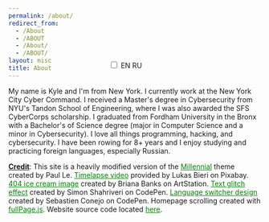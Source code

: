 ```yaml
---
permalink: /about/
redirect_from:
  - /About
  - /ABOUT
  - /About/
  - /ABOUT/
layout: misc
title: About
---
```


<style>
@media screen and (min-width: 1001px) {
	.language-switcher {	
		float: right;
		margin-right: -200px; 
		margin-top: -50px;
	}
}

@media screen and (max-width: 1000px) {
	.language-switcher {	
		position: absolute;
		margin-left: 200px;
		transform: translateY(-53px);
	}
}

@media screen and (min-width: 2000px), screen and (min-height: 1200px) {
	article {
		font-size: 1vw;
	}
}
</style>

<script>
function toggleLanguage() {
	var header = document.getElementsByTagName('h1')[0];
  	var intro = document.getElementsByTagName('p')[1];
  	var credits =  document.getElementsByTagName('p')[2];
  
  	// RU
	if (document.getElementById('checkbox').checked) {
  		header.textContent = "Обо Мне";
 		intro.textContent = "Меня зовут Кайл и я из Нью-Йорка. В настоящее время я работаю в Киберкомандовании Нью-Йорка. Я получил степень магистра кибербезопасности в инженерной школе Тандон при Нью-Йоркском университете, где я был получателем стипендии SFS CyberCorp. Я окончил Университет Фордхэма в Бронксе со степенью бакалавра наук в области компьютерных наук со специализацией в области кибербезопасности. Я занимаюсь академической греблей более 8 лет и мне нравится изучать и практиковать иностранные языки, особенно русский.";
		credits.innerHTML = "<b><ins>Титры</b></ins>: Этот сайт представляет собой сильно модифицированную версию темы <a target='_blank' rel='noopener noreferrer' href='https://github.com/LeNPaul/Millennial' style='color: green;'>Millennial</a>, созданную Paul Le. <a target='_blank' rel='noopener noreferrer' href='https://pixabay.com/videos/dubrovnik-sunset-sea-city-12866/' style='color: green;'>Видео с интервальной съемкой</a> предоставлено Lukas Bieri на Pixabay. <a target='_blank' rel='noopener noreferrer' href='https://www.artstation.com/artwork/VdQylR' style='color: green;'>404 изображение мороженого</a> созданное Briana Banks на ArtStation. <a target='_blank' rel='noopener noreferrer' href='https://codepen.io/hi-im-si/pen/oXyqjG' style='color: green;'>Эффект текстового глюка</a> созданный Simon Shahriveri на CodePen. <a target='_blank' rel='noopener noreferrer' href='https://codepen.io/sebconejo/pen/oaraoR' style='color: green;'>Дизайн переключателя языка</a> созданный Sebastien Conejo на CodePen. Прокрутка домашней страницы, созданная с помощью <a target='_blank' rel='noopener noreferrer' href='https://alvarotrigo.com/fullPage/' style='color: green;'>fullPage.js</a>. Исходный код сайта находится <a target='_blank' rel='noopener noreferrer' href='https://github.com/kyletimmermans/kyletimmermans.github.io' style='color: green'>здесь</a>.";
  	} else {  // EN
  		header.textContent = "About";
		intro.textContent = "Мy name is Kyle and I'm from New York. I currently work at the New York City Cyber Command. I received a Master's degree in Cybersecurity from NYU's Tandon School of Engineering, where I was also awarded the SFS CyberCorps scholarship. I graduated from Fordham University in the Bronx with a Bachelor's of Science degree (major in Computer Science and a minor in Cybersecurity). I love all things programming, hacking, and cybersecurity. I have been rowing for 8+ years and I enjoy studying and practicing foreign languages, especially Russian.";
		credits.innerHTML = "<b><ins>Credit</b></ins>: This site is a heavily modified version of the <a target='_blank' rel='noopener noreferrer' href='https://github.com/LeNPaul/Millennial' style='color: green;'>Millennial</a> theme created by Paul Le. <a target='_blank' rel='noopener noreferrer' href='https://pixabay.com/videos/dubrovnik-sunset-sea-city-12866/' style='color: green;'>Timelapse video</a> provided by Lukas Bieri on Pixabay. <a target='_blank' rel='noopener noreferrer' href='https://www.artstation.com/artwork/VdQylR' style='color: green;'>404 ice cream image</a> created by Briana Banks on ArtStation. <a target='_blank' rel='noopener noreferrer' href='https://codepen.io/hi-im-si/pen/oXyqjG' style='color: green;'>Text glitch effect</a> created by Simon Shahriveri on CodePen. <a target='_blank' rel='noopener noreferrer' href='https://codepen.io/sebconejo/pen/oaraoR' style='color: green;'>Language switcher design</a> created by Sebastien Conejo on CodePen. Homepage scrolling created with <a target='_blank' rel='noopener noreferrer' href='https://alvarotrigo.com/fullPage/' style='color: green;'>fullPage.js</a>. Website source code located <a target='_blank' rel='noopener noreferrer' href='https://github.com/kyletimmermans/kyletimmermans.github.io' style='color: green'>here</a>.";
  }
}
</script>

<label class="language-switcher">
	<input id="checkbox" type="checkbox" translate="no" onclick="toggleLanguage()">
	<span class="slider round"></span>
	<span class="select-en">EN</span>
	<span class="select-ru">RU</span>
</label>

Мy name is Kyle and I'm from New York. I currently work at the New York City Cyber Command. I received a Master's degree in Cybersecurity from NYU's Tandon School of Engineering, where I was also awarded the SFS CyberCorps scholarship. I graduated from Fordham University in the Bronx with a Bachelor's of Science degree (major in Computer Science and a minor in Cybersecurity). I love all things programming, hacking, and cybersecurity. I have been rowing for 8+ years and I enjoy studying and practicing foreign languages, especially Russian. 

**<ins>Credit</ins>**: This site is a heavily modified version of the <a target="_blank" rel="noopener noreferrer" href="https://github.com/LeNPaul/Millennial" style="color: green">Millennial</a> theme created by Paul Le. <a target="_blank" rel="noopener noreferrer" href="https://pixabay.com/videos/dubrovnik-sunset-sea-city-12866/" style="color: green;">Timelapse video</a> provided by Lukas Bieri on Pixabay. <a target="_blank" rel="noopener noreferrer" href="https://www.artstation.com/artwork/VdQylR" style="color: green;">404 ice cream image</a> created by Briana Banks on ArtStation. <a target="_blank" rel="noopener noreferrer" href="https://codepen.io/hi-im-si/pen/oXyqjG" style="color: green;">Text glitch effect</a> created by Simon Shahriveri on CodePen. <a target="_blank" rel="noopener noreferrer" href="https://codepen.io/sebconejo/pen/oaraoR" style="color: green;">Language switcher design</a> created by Sebastien Conejo on CodePen. Homepage scrolling created with <a target="_blank" rel="noopener noreferrer" href="https://alvarotrigo.com/fullPage/" style="color: green;">fullPage.js</a>. Website source code located <a target="_blank" rel="noopener noreferrer" href="https://github.com/kyletimmermans/kyletimmermans.github.io" style="color: green;">here</a>.
